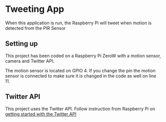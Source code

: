 # Tweeting App

When this application is run, the Raspberry Pi will tweet when motion is detected from the PIR Sensor

## Setting up
This project has been coded on a Raspberry Pi ZeroW with a motion sensor, camera and Twitter API.

The motion sensor is located on GPIO 4. If you change the pin the motion sensor is connected to make sure it is changed in the code as well on line 11.

## Twitter API
This project uses the Twitter API. Follow instruction from Raspberry Pi on [getting started with the Twitter API](https://projects.raspberrypi.org/en/projects/getting-started-with-the-twitter-api)
